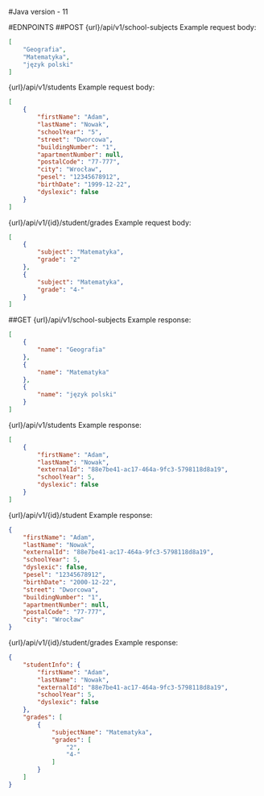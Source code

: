 #Java
version - 11

#EDNPOINTS
##POST
{url}/api/v1/school-subjects
Example request body:
```json
[
    "Geografia",
    "Matematyka",
    "język polski"
]
```
{url}/api/v1/students
Example request body:
```json
[
    {
        "firstName": "Adam",
        "lastName": "Nowak",
        "schoolYear": "5",
        "street": "Dworcowa",
        "buildingNumber": "1",
        "apartmentNumber": null,
        "postalCode": "77-777",
        "city": "Wrocław",
        "pesel": "12345678912",
        "birthDate": "1999-12-22",
        "dyslexic": false
    }
]
```
{url}/api/v1/{id}/student/grades
Example request body:
```json
[
    {
        "subject": "Matematyka",
        "grade": "2"
    },
    {
        "subject": "Matematyka",
        "grade": "4-"
    }
]
```
##GET
{url}/api/v1/school-subjects
Example response:
```json
[
    {
        "name": "Geografia"
    },
    {
        "name": "Matematyka"
    },
    {
        "name": "język polski"
    }
]
```
{url}/api/v1/students
Example response:
```json
[
    {
        "firstName": "Adam",
        "lastName": "Nowak",
        "externalId": "88e7be41-ac17-464a-9fc3-5798118d8a19",
        "schoolYear": 5,
        "dyslexic": false
    }
]
```
{url}/api/v1/{id}/student
Example response:
```json
{
    "firstName": "Adam",
    "lastName": "Nowak",
    "externalId": "88e7be41-ac17-464a-9fc3-5798118d8a19",
    "schoolYear": 5,
    "dyslexic": false,
    "pesel": "12345678912",
    "birthDate": "2000-12-22",
    "street": "Dworcowa",
    "buildingNumber": "1",
    "apartmentNumber": null,
    "postalCode": "77-777",
    "city": "Wrocław"
}
```
{url}/api/v1/{id}/student/grades
Example response:
```json
{
    "studentInfo": {
        "firstName": "Adam",
        "lastName": "Nowak",
        "externalId": "88e7be41-ac17-464a-9fc3-5798118d8a19",
        "schoolYear": 5,
        "dyslexic": false
    },
    "grades": [
        {
            "subjectName": "Matematyka",
            "grades": [
                "2",
                "4-"
            ]
        }
    ]
}
```